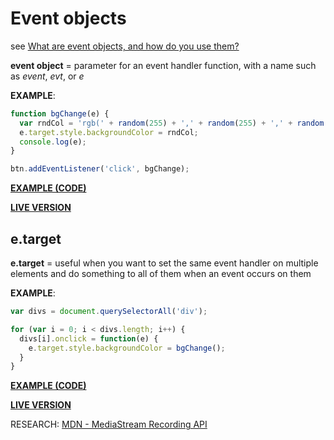 # Event objects

see [What are event objects, and how do you use them?](https://developer.mozilla.org/en-US/docs/Learn/JavaScript/Building_blocks/Events#Event_objects)

**event object** = parameter for an event handler function, with a name such as *event*, *evt*, or *e*

**EXAMPLE**:

```javascript
function bgChange(e) {
  var rndCol = 'rgb(' + random(255) + ',' + random(255) + ',' + random(255) + ')';
  e.target.style.backgroundColor = rndCol;
  console.log(e);
}  

btn.addEventListener('click', bgChange);
```

**[EXAMPLE (CODE)](https://github.com/mdn/learning-area/blob/master/javascript/building-blocks/events/random-color-eventobject.html)**

**[LIVE VERSION](https://mdn.github.io/learning-area/javascript/building-blocks/events/random-color-eventobject.html)**

## e.target

**e.target** = useful when you want to set the same event handler on multiple elements and do something to all of them when an event occurs on them

**EXAMPLE**:

```javascript
var divs = document.querySelectorAll('div');

for (var i = 0; i < divs.length; i++) {
  divs[i].onclick = function(e) {
    e.target.style.backgroundColor = bgChange();
  }
}
```

**[EXAMPLE (CODE)](https://github.com/mdn/learning-area/blob/master/javascript/building-blocks/events/useful-eventtarget.html)**

**[LIVE VERSION](https://mdn.github.io/learning-area/javascript/building-blocks/events/useful-eventtarget.html)**

RESEARCH: [MDN - Media​Stream Recording API](https://developer.mozilla.org/en-US/docs/Web/API/MediaStream_Recording_API)